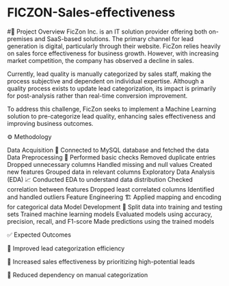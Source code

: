 # FICZON-Sales-effectiveness
#📌 Project Overview
FicZon Inc. is an IT solution provider offering both on-premises and SaaS-based solutions. The primary channel for lead generation is digital, particularly through their website. FicZon relies heavily on sales force effectiveness for business growth. However, with increasing market competition, the company has observed a decline in sales.

Currently, lead quality is manually categorized by sales staff, making the process subjective and dependent on individual expertise. Although a quality process exists to update lead categorization, its impact is primarily for post-analysis rather than real-time conversion improvement.

To address this challenge, FicZon seeks to implement a Machine Learning solution to pre-categorize lead quality, enhancing sales effectiveness and improving business outcomes.


⚙️ Methodology

Data Acquisition 📡
Connected to MySQL database and fetched the data
Data Preprocessing 🔧
Performed basic checks
Removed duplicate entries
Dropped unnecessary columns
Handled missing and null values
Created new features
Grouped data in relevant columns
Exploratory Data Analysis (EDA) 📈
Conducted EDA to understand data distribution
Checked correlation between features
Dropped least correlated columns
Identified and handled outliers
Feature Engineering 🏗️
Applied mapping and encoding for categorical data
Model Development 🤖
Split data into training and testing sets
Trained machine learning models
Evaluated models using accuracy, precision, recall, and F1-score
Made predictions using the trained models


✅ Expected Outcomes

🔹 Improved lead categorization efficiency

🔹 Increased sales effectiveness by prioritizing high-potential leads

🔹 Reduced dependency on manual categorization
